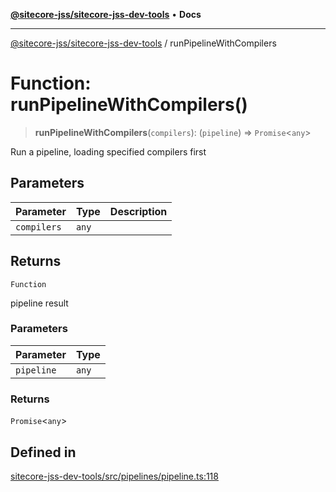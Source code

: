 [**@sitecore-jss/sitecore-jss-dev-tools**](../README.md) • **Docs**

***

[@sitecore-jss/sitecore-jss-dev-tools](../README.md) / runPipelineWithCompilers

# Function: runPipelineWithCompilers()

> **runPipelineWithCompilers**(`compilers`): (`pipeline`) => `Promise`\<`any`\>

Run a pipeline, loading specified compilers first

## Parameters

| Parameter | Type | Description |
| ------ | ------ | ------ |
| `compilers` | `any` |  |

## Returns

`Function`

pipeline result

### Parameters

| Parameter | Type |
| ------ | ------ |
| `pipeline` | `any` |

### Returns

`Promise`\<`any`\>

## Defined in

[sitecore-jss-dev-tools/src/pipelines/pipeline.ts:118](https://github.com/Sitecore/jss/blob/d160f1095278a16ea5872cd77afb8f20ec721b2a/packages/sitecore-jss-dev-tools/src/pipelines/pipeline.ts#L118)
